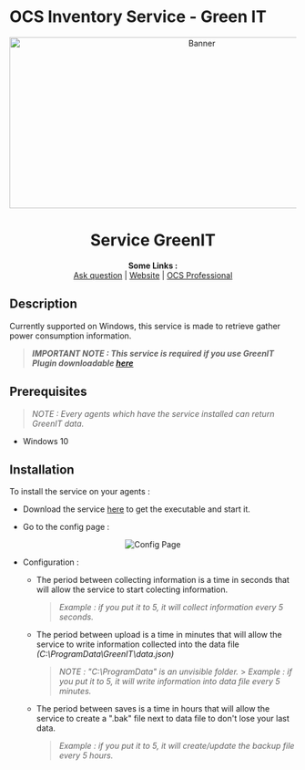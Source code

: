 # OCS Inventory Service - Green IT

<p align="center">
  <img src="https://cdn.ocsinventory-ng.org/common/banners/banner660px.png" height=300 width=660 alt="Banner">
</p>

<h1 align="center">Service GreenIT</h1>
<p align="center">
  <b>Some Links :</b><br>
  <a href="https://ask.ocsinventory-ng.org">Ask question</a> |
  <a href="https://www.ocsinventory-ng.org/?utm_source=github-ocs">Website</a> |
  <a href="https://www.ocsinventory-ng.org/en/#ocs-pro-en">OCS Professional</a>
</p>

## Description

Currently supported on Windows, this service is made to retrieve gather power consumption information.

> _**IMPORTANT NOTE : This service is required if you use GreenIT Plugin downloadable <a href="https://github.com/Atineon/ocsinventory-plugin_greenit">here</a>**_

## Prerequisites

> _NOTE : Every agents which have the service installed can return GreenIT data._

- Windows 10

## Installation

To install the service on your agents :

- Download the service <a href="https://github.com/Atineon/ocsinventory-service_greenit/releases/">here</a> to get the executable and start it.

- Go to the config page :

<p align="center">
  <img src="https://i.postimg.cc/VsXYPhJH/Capture-d-cran-du-2023-05-10-11-33-16.png" alt="Config Page"/>
</p>

- Configuration :

  - The period between collecting information is a time in seconds that will allow the service to start colecting information.

    > _Example : if you put it to 5, it will collect information every 5 seconds._

  - The period between upload is a time in minutes that will allow the service to write information collected into the data file _(C:\\ProgramData\GreenIT\data.json)_

    > _NOTE : "C:\\ProgramData" is an unvisible folder._ > _Example : if you put it to 5, it will write information into data file every 5 minutes._

  - The period between saves is a time in hours that will allow the service to create a ".bak" file next to data file to don't lose your last data.

    > _Example : if you put it to 5, it will create/update the backup file every 5 hours._
